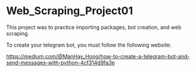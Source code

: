 # Web_Scraping_Project01
This project was to practice importing packages, bot creation, and web scraping.


To create your telegram bot, you must follow the following website:


https://medium.com/@ManHay_Hong/how-to-create-a-telegram-bot-and-send-messages-with-python-4cf314d9fa3e
